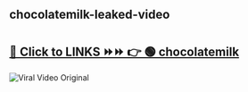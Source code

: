 
 ## chocolatemilk-leaked-video 

# <h2><a href="https://clipsfans.com/chocolatemilk&ref=git">🔗 Click to LINKS ⏩⏩ 👉 🟢 chocolatemilk </a></h2>

<a href="https://clipsfans.com/chocolatemilk&ref=git" rel="nofollow" data-target="animated-image.originalLink"><img src="https://i.ibb.co.com/xMMVF88/686577567.gif" alt="Viral Video Original" style="max-width: 100%; display: inline-block;" data-target="animated-image.originalImage"></a>
